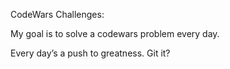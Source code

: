 CodeWars Challenges:

My goal is to solve a codewars problem every day.

Every day’s a push to greatness. Git it?
